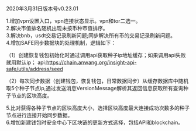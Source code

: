 2020年3月31日版本号v0.23.01

1.增加vpn设置入口，vpn连接状态显示。vpn和tor二选一。  
2.解决市值排名随机出现未按币种市值排序。  
3.解决bnb，usdt交易记录刷新问题;同步解决所有币的交易记录刷新问题。  
4.增加SAFE同步数据块的处理机制，逻辑如下：  

  （1）创建恢复钱包初始化时通过调用api获取种子ip地址缓存；如果调用api失败就用默认ip；
  api:https://chain.anwang.org/insight-api-safe/utils/address/seed

  （2）每次同步数据（创建钱包，恢复钱包，日常数据同步）从缓存数据库中随机取5个种子节点ip,通过发送消息VersionMessage解析其返回信息获取所有查询种子节点的区块高度。
  
5.比对获得各种子节点的区块高度大小，选择区块高度最大连接成功次数多的种子节点进行连接开始同步数据。  
6.增加新建钱包时安全中心下区块链的更新方式选择，包括API和blockchain。  
